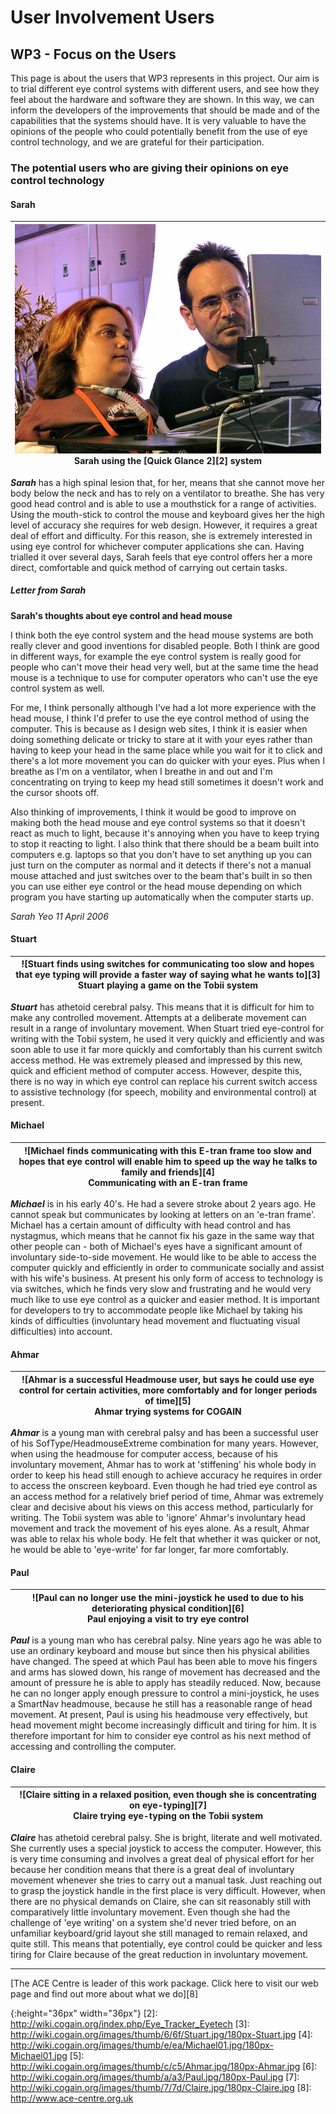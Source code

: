 # User Involvement Users

## WP3 - Focus on the Users 

This page is about the users that WP3 represents in this project. Our aim is to trial different eye control systems with different users, and see how they feel about the hardware and software they are shown. In this way, we can inform the developers of the improvements that should be made and of the capabilities that the systems should have. It is very valuable to have the opinions of the people who could potentially benefit from the use of eye control technology, and we are grateful for their participation. 

###  The potential users who are giving their opinions on eye control technology 

####  Sarah 

|<center>![Sarah has excellent eye control and finds eye control a comfortable way of controlling the computer][1] <br>Sarah using the [Quick Glance 2][2] system <br>|
|---|


  
_**Sarah**_ has a high spinal lesion that, for her, means that she cannot move her body below the neck and has to rely on a ventilator to breathe. She has very good head control and is able to use a mouthstick for a range of activities. Using the mouth-stick to control the mouse and keyboard gives her the high level of accuracy she requires for web design. However, it requires a great deal of effort and difficulty. For this reason, she is extremely interested in using eye control for whichever computer applications she can. Having trialled it over several days, Sarah feels that eye control offers her a more direct, comfortable and quick method of carrying out certain tasks. 

#####  Letter from Sarah 

**Sarah's thoughts about eye control and head mouse**

I think both the eye control system and the head mouse systems are both really clever and good inventions for disabled people. Both I think are good in different ways, for example the eye control system is really good for people who can't move their head very well, but at the same time the head mouse is a technique to use for computer operators who can't use the eye control system as well. 

For me, I think personally although I've had a lot more experience with the head mouse, I think I'd prefer to use the eye control method of using the computer. This is because as I design web sites, I think it is easier when doing something delicate or tricky to stare at it with your eyes rather than having to keep your head in the same place while you wait for it to click and there's a lot more movement you can do quicker with your eyes. Plus when I breathe as I'm on a ventilator, when I breathe in and out and I'm concentrating on trying to keep my head still sometimes it doesn't work and the cursor shoots off. 

Also thinking of improvements, I think it would be good to improve on making both the head mouse and eye control systems so that it doesn't react as much to light, because it's annoying when you have to keep trying to stop it reacting to light. I also think that there should be a beam built into computers e.g. laptops so that you don't have to set anything up you can just turn on the computer as normal and it detects if there's not a manual mouse attached and just switches over to the beam that's built in so then you can use either eye control or the head mouse depending on which program you have starting up automatically when the computer starts up. 

_Sarah Yeo 11 April 2006_

####  Stuart 

|<center>![Stuart finds using switches for communicating too slow and hopes that eye typing will provide a faster way of saying what he wants to][3] <br>Stuart playing a game on the Tobii system <br>|
|---|

_**Stuart**_ has athetoid cerebral palsy. This means that it is difficult for him to make any controlled movement. Attempts at a deliberate movement can result in a range of involuntary movement. When Stuart tried eye-control for writing with the Tobii system, he used it very quickly and efficiently and was soon able to use it far more quickly and comfortably than his current switch access method. He was extremely pleased and impressed by this new, quick and efficient method of computer access. However, despite this, there is no way in which eye control can replace his current switch access to assistive technology (for speech, mobility and environmental control) at present. 

####  Michael 

|<center>![Michael finds communicating with this E-tran frame too slow and hopes that eye control will enable him to speed up the way he talks to family and friends][4] <br>Communicating with an E-tran frame <br>|
|---|

_**Michael**_ is in his early 40's. He had a severe stroke about 2 years ago. He cannot speak but communicates by looking at letters on an 'e-tran frame'. Michael has a certain amount of difficulty with head control and has nystagmus, which means that he cannot fix his gaze in the same way that other people can - both of Michael's eyes have a significant amount of involuntary side-to-side movement. He would like to be able to access the computer quickly and efficiently in order to communicate socially and assist with his wife's business. At present his only form of access to technology is via switches, which he finds very slow and frustrating and he would very much like to use eye control as a quicker and easier method. It is important for developers to try to accommodate people like Michael by taking his kinds of difficulties (involuntary head movement and fluctuating visual difficulties) into account.  

####  Ahmar 

|<center>![Ahmar is a successful Headmouse user, but says he could use eye control for certain activities, more comfortably and for longer periods of time][5] <br>Ahmar trying systems for COGAIN<br>|
|---|

_**Ahmar**_ is a young man with cerebral palsy and has been a successful user of his SofType/HeadmouseExtreme combination for many years. However, when using the headmouse for computer access, because of his involuntary movement, Ahmar has to work at 'stiffening' his whole body in order to keep his head still enough to achieve accuracy he requires in order to access the onscreen keyboard. Even though he had tried eye control as an access method for a relatively brief period of time, Ahmar was extremely clear and decisive about his views on this access method, particularly for writing. The Tobii system was able to 'ignore' Ahmar's involuntary head movement and track the movement of his eyes alone. As a result, Ahmar was able to relax his whole body. He felt that whether it was quicker or not, he would be able to 'eye-write' for far longer, far more comfortably.  

####  Paul 


|<center>![Paul can no longer use the mini-joystick he used to due to his deteriorating physical condition][6]<br>Paul enjoying a visit to try eye control<br>|
|---|

_**Paul**_ is a young man who has cerebral palsy. Nine years ago he was able to use an ordinary keyboard and mouse but since then his physical abilities have changed. The speed at which Paul has been able to move his fingers and arms has slowed down, his range of movement has decreased and the amount of pressure he is able to apply has steadily reduced. Now, because he can no longer apply enough pressure to control a mini-joystick, he uses a SmartNav headmouse, because he still has a reasonable range of head movement. At present, Paul is using his headmouse very effectively, but head movement might become increasingly difficult and tiring for him. It is therefore important for him to consider eye control as his next method of accessing and controlling the computer.  

####  Claire 

|<center>![Claire sitting in a relaxed position, even though she is concentrating on eye-typing][7]<br>Claire trying eye-typing on the Tobii system<br>|
|---|


_**Claire**_ has athetoid cerebral palsy. She is bright, literate and well motivated. She currently uses a special joystick to access the computer. However, this is very time consuming and involves a great deal of physical effort for her because her condition means that there is a great deal of involuntary movement whenever she tries to carry out a manual task. Just reaching out to grasp the joystick handle in the first place is very difficult. However, when there are no physical demands on Claire, she can sit reasonably still with comparatively little involuntary movement. Even though she had the challenge of 'eye writing' on a system she'd never tried before, on an unfamiliar keyboard/grid layout she still managed to remain relaxed, and quite still. This means that potentially, eye control could be quicker and less tiring for Claire because of the great reduction in involuntary movement.  

* * *

[The ACE Centre is leader of this work package. Click here to visit our web page and find out more about what we do][8]

[1]: /Img/800px-Sarah_and_Mick.jpg
{:height="36px" width="36px"}
[2]: http://wiki.cogain.org/index.php/Eye_Tracker_Eyetech
[3]: http://wiki.cogain.org/images/thumb/6/6f/Stuart.jpg/180px-Stuart.jpg
[4]: http://wiki.cogain.org/images/thumb/e/ea/Michael01.jpg/180px-Michael01.jpg
[5]: http://wiki.cogain.org/images/thumb/c/c5/Ahmar.jpg/180px-Ahmar.jpg
[6]: http://wiki.cogain.org/images/thumb/a/a3/Paul.jpg/180px-Paul.jpg
[7]: http://wiki.cogain.org/images/thumb/7/7d/Claire.jpg/180px-Claire.jpg
[8]: http://www.ace-centre.org.uk

  

<!--stackedit_data:
eyJoaXN0b3J5IjpbLTE1ODMwODU1NzMsNTA0ODU3MzI0LDUwND
g1NzMyNCwtMTY1NTEzMDQyMCwyMDI4NTMyODA2LDIwMjg1MzI4
MDYsMTk4OTYxNTgxNCw2OTI2ODc3MzMsNTE4MTEyMTk3LDE2MD
E5MTI2NjVdfQ==
-->